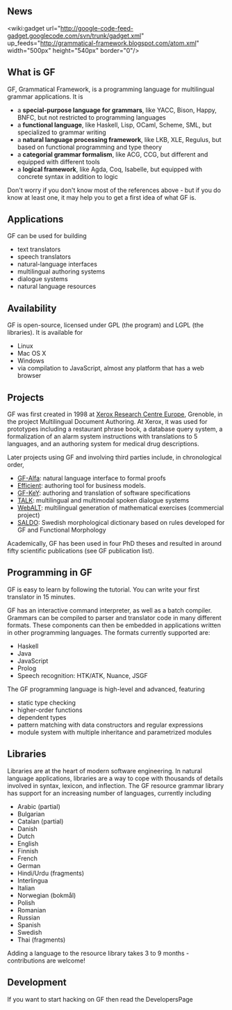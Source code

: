 ## News ##

<wiki:gadget url="http://google-code-feed-gadget.googlecode.com/svn/trunk/gadget.xml" up\_feeds="http://grammatical-framework.blogspot.com/atom.xml" width="500px" height="540px" border="0"/>

## What is GF ##

GF, Grammatical Framework, is a programming language for multilingual grammar applications. It is

  * a **special-purpose language for grammars**, like YACC, Bison, Happy, BNFC, but not restricted to programming languages
  * a **functional language**, like Haskell, Lisp, OCaml, Scheme, SML, but specialized to grammar writing
  * a **natural language processing framework**, like LKB, XLE, Regulus, but based on functional programming and type theory
  * a **categorial grammar formalism**, like ACG, CCG, but different and equipped with different tools
  * a **logical framework**, like Agda, Coq, Isabelle, but equipped with concrete syntax in addition to logic

Don't worry if you don't know most of the references above - but if you do know at least one, it may help you to get a first idea of what GF is.

## Applications ##

GF can be used for building

  * text translators
  * speech translators
  * natural-language interfaces
  * multilingual authoring systems
  * dialogue systems
  * natural language resources

## Availability ##

GF is open-source, licensed under GPL (the program) and LGPL (the libraries). It is available for
  * Linux
  * Mac OS X
  * Windows
  * via compilation to JavaScript, almost any platform that has a web browser

## Projects ##

GF was first created in 1998 at [Xerox Research Centre Europe](http://www.xrce.xerox.com/), Grenoble, in the project Multilingual Document Authoring. At Xerox, it was used for prototypes including a restaurant phrase book, a database query system, a formalization of an alarm system instructions with translations to 5 languages, and an authoring system for medical drug descriptions.

Later projects using GF and involving third parties include, in chronological order,

  * [GF-Alfa](http://www.cs.chalmers.se/~hallgren/Alfa/Tutorial/GFplugin.html): natural language interface to formal proofs
  * [Efficient](http://efficient.citi.tudor.lu/index_noframe.html): authoring tool for business models.
  * [GF-KeY](http://www.key-project.org/): authoring and translation of software specifications
  * [TALK](http://www.talk-project.org): multilingual and multimodal spoken dialogue systems
  * [WebALT](http://webalt.math.helsinki.fi/): multilingual generation of mathematical exercises (commercial project)
  * [SALDO](http://spraakbanken.gu.se/sal/): Swedish morphological dictionary based on rules developed for GF and Functional Morphology

Academically, GF has been used in four PhD theses and resulted in around fifty scientific publications (see GF publication list).


## Programming in GF ##

GF is easy to learn by following the tutorial. You can write your first translator in 15 minutes.

GF has an interactive command interpreter, as well as a batch compiler. Grammars can be compiled to parser and translator code in many different formats. These components can then be embedded in applications written in other programming languages. The formats currently supported are:

  * Haskell
  * Java
  * JavaScript
  * Prolog
  * Speech recognition: HTK/ATK, Nuance, JSGF


The GF programming language is high-level and advanced, featuring
  * static type checking
  * higher-order functions
  * dependent types
  * pattern matching with data constructors and regular expressions
  * module system with multiple inheritance and parametrized modules


## Libraries ##

Libraries are at the heart of modern software engineering. In natural language applications, libraries are a way to cope with thousands of details involved in syntax, lexicon, and inflection. The GF resource grammar library has support for an increasing number of languages, currently including

  * Arabic (partial)
  * Bulgarian
  * Catalan (partial)
  * Danish
  * Dutch
  * English
  * Finnish
  * French
  * German
  * Hindi/Urdu (fragments)
  * Interlingua
  * Italian
  * Norwegian (bokmål)
  * Polish
  * Romanian
  * Russian
  * Spanish
  * Swedish
  * Thai (fragments)

Adding a language to the resource library takes 3 to 9 months - contributions are welcome!


## Development ##

If you want to start hacking on GF then read the DevelopersPage